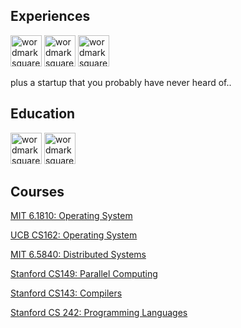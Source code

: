 ## Experiences
<img width="50" height="50" alt="wordmarksquare-black-600x600" src="https://github.com/user-attachments/assets/812e0c14-d05f-4153-8ff6-d16506189e33" />  

<img width="50" height="50" alt="wordmarksquare-black-600x600" src="https://github.com/user-attachments/assets/03732986-9b73-433f-a1ed-4bf3f4a75fc5" />  

<img width="50" height="50" alt="wordmarksquare-black-600x600" src="https://github.com/user-attachments/assets/7cfb144c-b0c4-415a-b48e-0479b5e70e68" />  

plus a startup that you probably have never heard of..

## Education
<img width="50" height="50" alt="wordmarksquare-black-600x600" src="https://github.com/user-attachments/assets/95db846a-f89c-4dab-9aee-c96bc02d8aae" />

<img width="50" height="50" alt="wordmarksquare-black-600x600" src="https://github.com/user-attachments/assets/b18f5b14-9f02-47c1-a54d-729a258aef01" />

## Courses

[MIT 6.1810: Operating System](https://pdos.csail.mit.edu/6.1810/2024/)

[UCB CS162: Operating System](https://cs162.org/)

[MIT 6.5840: Distributed Systems](https://pdos.csail.mit.edu/6.824/index.html)

[Stanford CS149: Parallel Computing](https://gfxcourses.stanford.edu/cs149/fall21)

[Stanford CS143: Compilers](https://web.stanford.edu/class/cs143/)

[Stanford CS 242: Programming Languages](https://stanford-cs242.github.io/f19/)
